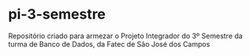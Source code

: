 # pi-3-semestre
Repositório criado para armezar o Projeto Integrador do 3º Semestre da turma de Banco de Dados, da Fatec de São José dos Campos

